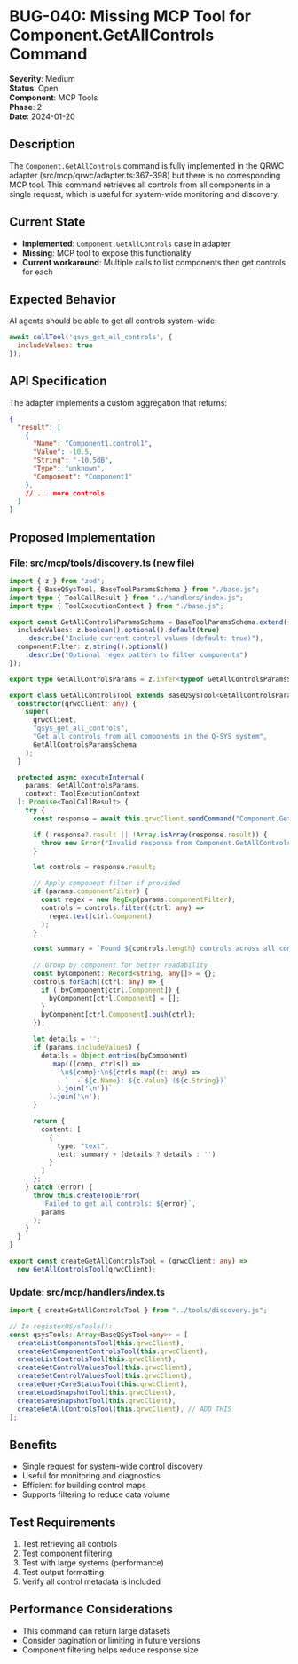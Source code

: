# BUG-040: Missing MCP Tool for Component.GetAllControls Command

**Severity**: Medium  
**Status**: Open  
**Component**: MCP Tools  
**Phase**: 2  
**Date**: 2024-01-20  

## Description
The `Component.GetAllControls` command is fully implemented in the QRWC adapter (src/mcp/qrwc/adapter.ts:367-398) but there is no corresponding MCP tool. This command retrieves all controls from all components in a single request, which is useful for system-wide monitoring and discovery.

## Current State
- **Implemented**: `Component.GetAllControls` case in adapter
- **Missing**: MCP tool to expose this functionality
- **Current workaround**: Multiple calls to list components then get controls for each

## Expected Behavior
AI agents should be able to get all controls system-wide:
```javascript
await callTool('qsys_get_all_controls', {
  includeValues: true
});
```

## API Specification
The adapter implements a custom aggregation that returns:
```json
{
  "result": [
    {
      "Name": "Component1.control1",
      "Value": -10.5,
      "String": "-10.5dB",
      "Type": "unknown",
      "Component": "Component1"
    },
    // ... more controls
  ]
}
```

## Proposed Implementation

### File: src/mcp/tools/discovery.ts (new file)
```typescript
import { z } from "zod";
import { BaseQSysTool, BaseToolParamsSchema } from "./base.js";
import type { ToolCallResult } from "../handlers/index.js";
import type { ToolExecutionContext } from "./base.js";

export const GetAllControlsParamsSchema = BaseToolParamsSchema.extend({
  includeValues: z.boolean().optional().default(true)
    .describe("Include current control values (default: true)"),
  componentFilter: z.string().optional()
    .describe("Optional regex pattern to filter components")
});

export type GetAllControlsParams = z.infer<typeof GetAllControlsParamsSchema>;

export class GetAllControlsTool extends BaseQSysTool<GetAllControlsParams> {
  constructor(qrwcClient: any) {
    super(
      qrwcClient,
      "qsys_get_all_controls",
      "Get all controls from all components in the Q-SYS system",
      GetAllControlsParamsSchema
    );
  }

  protected async executeInternal(
    params: GetAllControlsParams,
    context: ToolExecutionContext
  ): Promise<ToolCallResult> {
    try {
      const response = await this.qrwcClient.sendCommand("Component.GetAllControls");

      if (!response?.result || !Array.isArray(response.result)) {
        throw new Error("Invalid response from Component.GetAllControls");
      }

      let controls = response.result;

      // Apply component filter if provided
      if (params.componentFilter) {
        const regex = new RegExp(params.componentFilter);
        controls = controls.filter((ctrl: any) => 
          regex.test(ctrl.Component)
        );
      }

      const summary = `Found ${controls.length} controls across all components`;
      
      // Group by component for better readability
      const byComponent: Record<string, any[]> = {};
      controls.forEach((ctrl: any) => {
        if (!byComponent[ctrl.Component]) {
          byComponent[ctrl.Component] = [];
        }
        byComponent[ctrl.Component].push(ctrl);
      });

      let details = '';
      if (params.includeValues) {
        details = Object.entries(byComponent)
          .map(([comp, ctrls]) => 
            `\n${comp}:\n${ctrls.map((c: any) => 
              `  - ${c.Name}: ${c.Value} (${c.String})`
            ).join('\n')}`
          ).join('\n');
      }

      return {
        content: [
          {
            type: "text",
            text: summary + (details ? details : '')
          }
        ]
      };
    } catch (error) {
      throw this.createToolError(
        `Failed to get all controls: ${error}`,
        params
      );
    }
  }
}

export const createGetAllControlsTool = (qrwcClient: any) => 
  new GetAllControlsTool(qrwcClient);
```

### Update: src/mcp/handlers/index.ts
```typescript
import { createGetAllControlsTool } from "../tools/discovery.js";

// In registerQSysTools():
const qsysTools: Array<BaseQSysTool<any>> = [
  createListComponentsTool(this.qrwcClient),
  createGetComponentControlsTool(this.qrwcClient),
  createListControlsTool(this.qrwcClient),
  createGetControlValuesTool(this.qrwcClient),
  createSetControlValuesTool(this.qrwcClient),
  createQueryCoreStatusTool(this.qrwcClient),
  createLoadSnapshotTool(this.qrwcClient),
  createSaveSnapshotTool(this.qrwcClient),
  createGetAllControlsTool(this.qrwcClient), // ADD THIS
];
```

## Benefits
- Single request for system-wide control discovery
- Useful for monitoring and diagnostics
- Efficient for building control maps
- Supports filtering to reduce data volume

## Test Requirements
1. Test retrieving all controls
2. Test component filtering
3. Test with large systems (performance)
4. Test output formatting
5. Verify all control metadata is included

## Performance Considerations
- This command can return large datasets
- Consider pagination or limiting in future versions
- Component filtering helps reduce response size